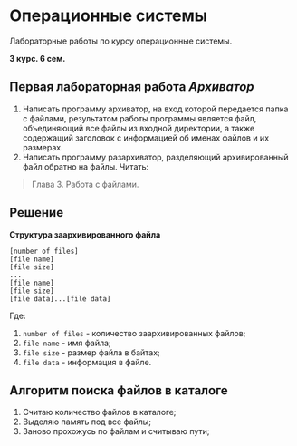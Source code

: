 # Операционные системы
Лабораторные работы по курсу операционные системы.

**3 курс. 6 сем.**

## Первая лабораторная работа *Архиватор*
1. Написать программу архиватор, на вход которой передается папка с файлами, результатом работы программы является файл, объединяющий все файлы из входной директории, а также содержащий заголовок с информацией об именах файлов и их размерах.
2. Написать программу разархиватор, разделяющий архивированный файл обратно на файлы.
Читать: 
>Глава 3. Работа с файлами.

## Решение

**Структура заархивированного файла**
```
[number of files]
[file name]
[file size]
...
[file name]
[file size]
[file data]...[file data]
```
Где:
1. `number of files` - количество заархивированных файлов;
2. `file name` - имя файла;
3. `file size` - размер файла в байтах;
4. `file data` - информация в файле.

## Алгоритм поиска файлов в каталоге
1. Считаю количество файлов в каталоге;
2. Выделяю память под все файлы;
3. Заново прохожусь по файлам и считываю пути;
